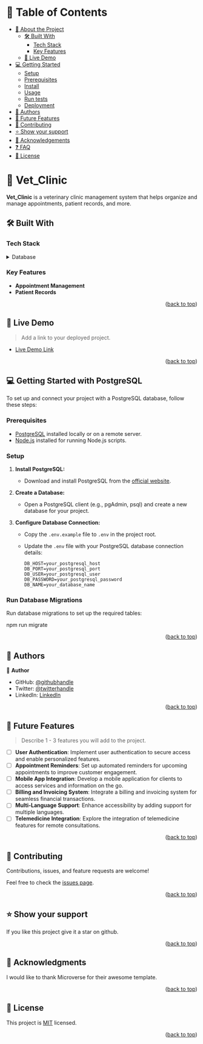 

<!--
HOW TO USE:
This is an example of how you may give instructions on setting up your project locally.

Modify this file to match your project and remove sections that don't apply.

REQUIRED SECTIONS:
- Table of Contents
- About the Project
  - Built With
  - Live Demo
- Getting Started
- Authors
- Future Features
- Contributing
- Show your support
- Acknowledgements
- License

After you're finished please remove all the comments and instructions!
-->


<!-- TABLE OF CONTENTS -->

# 📗 Table of Contents

- [📖 About the Project](#about-project)
  - [🛠 Built With](#built-with)
    - [Tech Stack](#tech-stack)
    - [Key Features](#key-features)
  - [🚀 Live Demo](#live-demo)
- [💻 Getting Started](#getting-started)
  - [Setup](#setup)
  - [Prerequisites](#prerequisites)
  - [Install](#install)
  - [Usage](#usage)
  - [Run tests](#run-tests)
  - [Deployment](#triangular_flag_on_post-deployment)
- [👥 Authors](#authors)
- [🔭 Future Features](#future-features)
- [🤝 Contributing](#contributing)
- [⭐️ Show your support](#support)
- [🙏 Acknowledgements](#acknowledgements)
- [❓ FAQ](#faq)
- [📝 License](#license)

<!-- PROJECT DESCRIPTION -->

# 📖 Vet_Clinic <a name="about-project"></a>

**Vet_Clinic** is a veterinary clinic management system that helps organize and manage appointments, patient records, and more.

## 🛠 Built With <a name="built-with"></a>

### Tech Stack <a name="tech-stack"></a>


<details>
<summary>Database</summary>
  <ul>
    <li><a href="https://www.postgresql.org/">PostgreSQL</a></li>
  </ul>
</details>

<!-- Features -->

### Key Features <a name="key-features"></a>

- **Appointment Management**
- **Patient Records**


<p align="right">(<a href="#readme-top">back to top</a>)</p>

<!-- LIVE DEMO -->

## 🚀 Live Demo <a name="live-demo"></a>

> Add a link to your deployed project.

- [Live Demo Link](<replace-with-your-deployment-URL>)

<p align="right">(<a href="#readme-top">back to top</a>)</p>

<!-- GETTING STARTED -->

## 💻 Getting Started with PostgreSQL <a name="getting-started"></a>

To set up and connect your project with a PostgreSQL database, follow these steps:

### Prerequisites

- [PostgreSQL](https://www.postgresql.org/download/) installed locally or on a remote server.
- [Node.js](https://nodejs.org/en/) installed for running Node.js scripts.

### Setup

1. **Install PostgreSQL:**
   - Download and install PostgreSQL from the [official website](https://www.postgresql.org/download/).

2. **Create a Database:**
   - Open a PostgreSQL client (e.g., pgAdmin, psql) and create a new database for your project.

3. **Configure Database Connection:**
   - Copy the `.env.example` file to `.env` in the project root.
   - Update the `.env` file with your PostgreSQL database connection details:

     ```env
     DB_HOST=your_postgresql_host
     DB_PORT=your_postgresql_port
     DB_USER=your_postgresql_user
     DB_PASSWORD=your_postgresql_password
     DB_NAME=your_database_name
     ```

### Run Database Migrations

Run database migrations to set up the required tables:

npm run migrate

<p align="right">(<a href="#readme-top">back to top</a>)</p>

<!-- AUTHORS -->
## 👥 Authors <a name="authors"></a>

👤 **Author**

- GitHub: [@githubhandle](https://github.com/prg-04)
- Twitter: [@twitterhandle](https://twitter.com/Evans1425Sean)
- LinkedIn: [LinkedIn](https://www.linkedin.com/in/evanson-karanja-3549841b8/)

<p align="right">(<a href="#readme-top">back to top</a>)</p>


<!-- FUTURE FEATURES -->

## 🔭 Future Features <a name="future-features"></a>

> Describe 1 - 3 features you will add to the project.

- [ ] **User Authentication**: Implement user authentication to secure access and enable personalized features.
- [ ] **Appointment Reminders**: Set up automated reminders for upcoming appointments to improve customer engagement.
- [ ] **Mobile App Integration**: Develop a mobile application for clients to access services and information on the go.
- [ ] **Billing and Invoicing System**: Integrate a billing and invoicing system for seamless financial transactions.
- [ ] **Multi-Language Support**: Enhance accessibility by adding support for multiple languages.
- [ ] **Telemedicine Integration**: Explore the integration of telemedicine features for remote consultations.

<p align="right">(<a href="#readme-top">back to top</a>)</p>

<!-- CONTRIBUTING -->

## 🤝 Contributing <a name="contributing"></a>

Contributions, issues, and feature requests are welcome!

Feel free to check the [issues page](../../issues/).

<p align="right">(<a href="#readme-top">back to top</a>)</p>

<!-- SUPPORT -->

## ⭐️ Show your support <a name="support"></a>

If you like this project give it a star on github.

<p align="right">(<a href="#readme-top">back to top</a>)</p>

<!-- ACKNOWLEDGEMENTS -->

## 🙏 Acknowledgments <a name="acknowledgements"></a>

I would like to thank Microverse for their awesome template.

<p align="right">(<a href="#readme-top">back to top</a>)</p>


<!-- LICENSE -->

## 📝 License <a name="license"></a>

This project is [MIT](./LICENSE) licensed.


<p align="right">(<a href="#readme-top">back to top</a>)</p>
